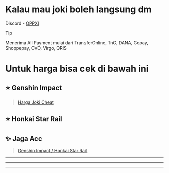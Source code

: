 # Kalau mau joki boleh langsung dm

Discord - [OPPXI](<https://discordapp.com/users/1020301464704397402>)

> [!TIP]
> Menerima All Payment mulai dari TransferOnline, TnG, DANA, Gopay, Shoppepay, OVO, Virgo, QRIS
# Untuk harga bisa cek di bawah ini
## ⭐ Genshin Impact
> [Harga Joki Cheat](<https://github.com/oppxi/Info-Joki-Pilot/blob/main/HargaJoki.md>)

## ⭐ Honkai Star Rail

## ✨ Jaga Acc
> [Genshin Impact / Honkai Star Rail](<https://github.com/oppxi/Info-Joki-Pilot/blob/main/JagaAccount.md>)

---------
--------
-------

